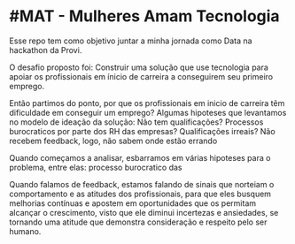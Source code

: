 # #MAT - Mulheres Amam Tecnologia

Esse repo tem como objetivo juntar a minha jornada como Data na hackathon da Provi.

O desafio proposto foi: Construir uma solução que use tecnologia para apoiar os profissionais em ínicio de carreira a conseguirem seu primeiro emprego.

Então partimos do ponto, por que os profissionais em inicio de carreira têm dificuldade em conseguir um emprego?
Algumas hipoteses que levantamos no modelo de ideação da solução:
  Não tem qualificações? 
  Processos burocraticos por parte dos RH das empresas?
  Qualificações irreais?
  Não recebem feedback, logo, não sabem onde estão errando
  
  
  
    
Quando começamos a analisar, esbarramos em várias hipoteses para o problema, entre elas: processo burocratico das

Quando falamos de feedback, estamos falando de sinais que norteiam o comportamento e as atitudes dos profissionais, para que eles busquem melhorias contínuas e apostem em oportunidades que os permitam alcançar o crescimento, visto que ele diminui incertezas e ansiedades, se tornando uma atitude que demonstra consideração e respeito pelo ser humano.
